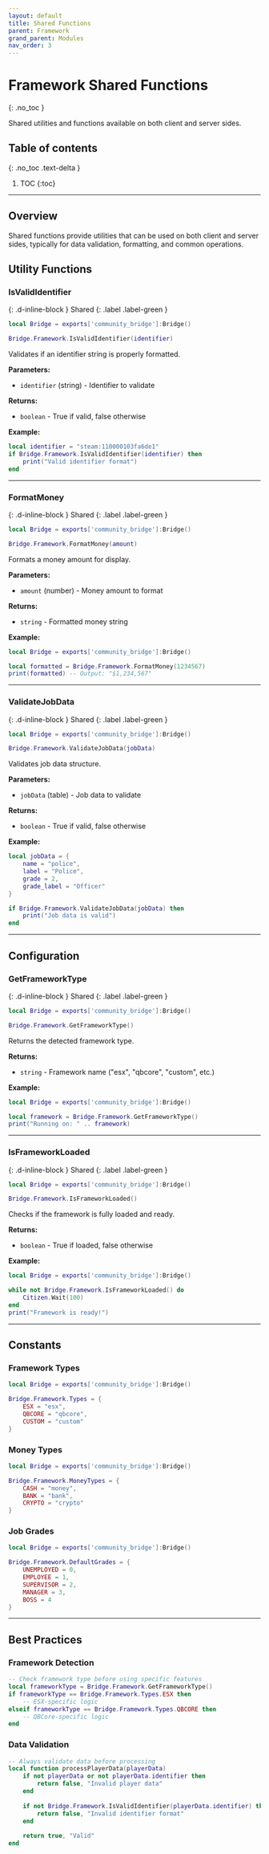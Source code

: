 ```yaml
---
layout: default
title: Shared Functions
parent: Framework
grand_parent: Modules
nav_order: 3
---
```


# Framework Shared Functions
{: .no_toc }

Shared utilities and functions available on both client and server sides.

## Table of contents
{: .no_toc .text-delta }

1. TOC
{:toc}

---

## Overview

Shared functions provide utilities that can be used on both client and server sides, typically for data validation, formatting, and common operations.

## Utility Functions

### IsValidIdentifier
{: .d-inline-block }
Shared
{: .label .label-green }

```lua
local Bridge = exports['community_bridge']:Bridge()

Bridge.Framework.IsValidIdentifier(identifier)
```

Validates if an identifier string is properly formatted.

**Parameters:**
- `identifier` (string) - Identifier to validate

**Returns:** 
- `boolean` - True if valid, false otherwise

**Example:**
```lua
local identifier = "steam:110000103fa6de1"
if Bridge.Framework.IsValidIdentifier(identifier) then
    print("Valid identifier format")
end
```

---

### FormatMoney
{: .d-inline-block }
Shared
{: .label .label-green }

```lua
local Bridge = exports['community_bridge']:Bridge()

Bridge.Framework.FormatMoney(amount)
```

Formats a money amount for display.

**Parameters:**
- `amount` (number) - Money amount to format

**Returns:** 
- `string` - Formatted money string

**Example:**
```lua
local Bridge = exports['community_bridge']:Bridge()

local formatted = Bridge.Framework.FormatMoney(1234567)
print(formatted) -- Output: "$1,234,567"
```

---

### ValidateJobData
{: .d-inline-block }
Shared
{: .label .label-green }

```lua
local Bridge = exports['community_bridge']:Bridge()

Bridge.Framework.ValidateJobData(jobData)
```

Validates job data structure.

**Parameters:**
- `jobData` (table) - Job data to validate

**Returns:** 
- `boolean` - True if valid, false otherwise

**Example:**
```lua
local jobData = {
    name = "police",
    label = "Police",
    grade = 2,
    grade_label = "Officer"
}

if Bridge.Framework.ValidateJobData(jobData) then
    print("Job data is valid")
end
```

---

## Configuration

### GetFrameworkType
{: .d-inline-block }
Shared
{: .label .label-green }

```lua
local Bridge = exports['community_bridge']:Bridge()

Bridge.Framework.GetFrameworkType()
```

Returns the detected framework type.

**Returns:** 
- `string` - Framework name ("esx", "qbcore", "custom", etc.)

**Example:**
```lua
local Bridge = exports['community_bridge']:Bridge()

local framework = Bridge.Framework.GetFrameworkType()
print("Running on: " .. framework)
```

---

### IsFrameworkLoaded
{: .d-inline-block }
Shared
{: .label .label-green }

```lua
local Bridge = exports['community_bridge']:Bridge()

Bridge.Framework.IsFrameworkLoaded()
```

Checks if the framework is fully loaded and ready.

**Returns:** 
- `boolean` - True if loaded, false otherwise

**Example:**
```lua
local Bridge = exports['community_bridge']:Bridge()

while not Bridge.Framework.IsFrameworkLoaded() do
    Citizen.Wait(100)
end
print("Framework is ready!")
```

---

## Constants

### Framework Types
```lua
local Bridge = exports['community_bridge']:Bridge()

Bridge.Framework.Types = {
    ESX = "esx",
    QBCORE = "qbcore",
    CUSTOM = "custom"
}
```

### Money Types
```lua
local Bridge = exports['community_bridge']:Bridge()

Bridge.Framework.MoneyTypes = {
    CASH = "money",
    BANK = "bank",
    CRYPTO = "crypto"
}
```

### Job Grades
```lua
local Bridge = exports['community_bridge']:Bridge()

Bridge.Framework.DefaultGrades = {
    UNEMPLOYED = 0,
    EMPLOYEE = 1,
    SUPERVISOR = 2,
    MANAGER = 3,
    BOSS = 4
}
```

---

## Best Practices

### Framework Detection
```lua
-- Check framework type before using specific features
local frameworkType = Bridge.Framework.GetFrameworkType()
if frameworkType == Bridge.Framework.Types.ESX then
    -- ESX-specific logic
elseif frameworkType == Bridge.Framework.Types.QBCORE then
    -- QBCore-specific logic
end
```

### Data Validation
```lua
-- Always validate data before processing
local function processPlayerData(playerData)
    if not playerData or not playerData.identifier then
        return false, "Invalid player data"
    end
    
    if not Bridge.Framework.IsValidIdentifier(playerData.identifier) then
        return false, "Invalid identifier format"
    end
    
    return true, "Valid"
end
```
